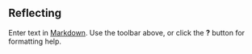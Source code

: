 ## Reflecting

Enter text in [Markdown](http://daringfireball.net/projects/markdown/). Use the toolbar above, or click the **?** button for formatting help.
